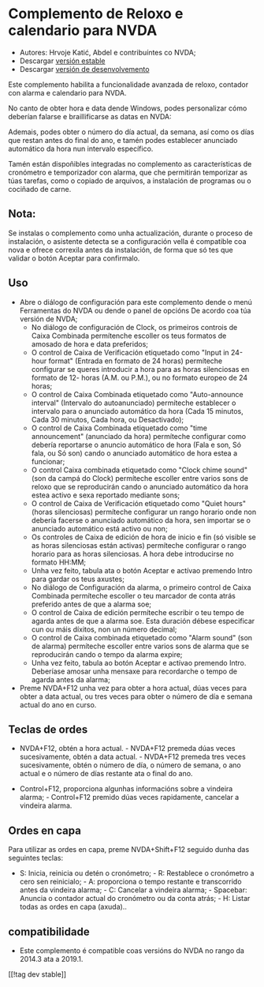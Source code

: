 # Complemento de Reloxo e calendario para NVDA #

* Autores: Hrvoje Katić, Abdel e contribuíntes co NVDA;
* Descargar [versión estable][1]
* Descargar [versión de desenvolvemento][2]


Este complemento habilita a funcionalidade avanzada de reloxo, contador con
alarma e calendario para NVDA.

No canto de obter hora e data dende Windows, podes personalizar cómo
deberían falarse e braillificarse as datas en NVDA:

Ademais, podes obter o número do día actual, da semana, así como os días que
restan antes do final do ano, e tamén podes establecer anunciado automático
da hora nun intervalo específico.

Tamén están dispoñibles integradas no complemento as características de
cronómetro e temporizador con alarma, que che permitirán temporizar as túas
tarefas, como o copiado de arquivos, a instalación de programas ou o
cociñado de carne.

## Nota:

Se instalas o complemento como unha actualización, durante o proceso de
instalación, o asistente detecta se a configuración vella é compatible coa
nova e ofrece correxila antes da instalación, de forma que só tes que
validar o botón Aceptar para confirmalo.

## Uso

*	Abre o diálogo de configuración para este complemento dende o menú Ferramentas do NVDA ou dende o panel de opcións De acordo coa túa versión de NVDA;
	*	No diálogo de configuración de Clock, os primeiros controis de Caixa Combinada permítenche escoller os teus formatos de amosado de hora e data preferidos;
	*	O control  de Caixa de Verificación etiquetado como "Input in 24-hour format" (Entrada en formato de 24 horas) permíteche configurar se queres introducir a hora para as horas silenciosas en formato de 12- horas (A.M. ou P.M.), ou no formato europeo de 24 horas;
	*	O control de Caixa Combinada etiquetado como "Auto-announce interval" (Intervalo do autoanunciado) permíteche establecer o intervalo para o anunciado automático da hora (Cada 15 minutos, Cada 30 minutos, Cada hora, ou Desactivado);
	*	O control de Caixa Combinada etiquetado como "time announcement" (anunciado da hora) permíteche configurar como debería reportarse o anuncio automático de hora (Fala e son, Só fala, ou Só son) cando o anunciado automático de hora estea a funcionar;
	*	O control Caixa combinada  etiquetado como "Clock chime sound" (son da campá do Clock) permíteche escoller entre varios sons de reloxo que se reproducirán cando o anunciado automático da hora estea activo e sexa reportado mediante sons;
	*	O control de Caixa de Verificación etiquetado como "Quiet hours" (horas silenciosas) permíteche configurar un rango horario onde non debería facerse o anunciado automático da hora, sen importar se o anunciado automático está activo ou non;
	*	Os controles de Caixa de edición de hora de inicio e fin (só visible se as horas silenciosas están activas) permíteche configurar o rango horario para as horas silenciosas. A hora debe introducirse no formato HH:MM;
	*	Unha vez feito, tabula ata o botón Aceptar e actívao premendo Intro para gardar os teus axustes;
	*	No diálogo de Configuración da alarma, o primeiro control de Caixa Combinada permíteche escoller o teu marcador de conta atrás preferido antes de que a alarma soe;
	*	O control de Caixa de edición permíteche escribir o teu tempo de agarda antes de que a alarma soe. Esta duración débese especificar cun ou máis díxitos, non un número decimal;
	*	O control de Caixa combinada etiquetado como "Alarm sound" (son de alarma) permíteche escoller entre varios sons de alarma que se reproducirán cando o tempo da alarma expire;
	*	Unha vez feito, tabula ao botón Aceptar e actívao premendo Intro. Deberíase amosar unha mensaxe para recordarche o tempo de agarda antes da alarma;
*	Preme NVDA+F12 unha vez para obter a hora actual, dúas veces para obter a data actual, ou tres veces para obter o número de día e semana actual do ano en curso.

## Teclas de ordes

- NVDA+F12, obtén a hora actual.  - NVDA+F12 premeda dúas veces
sucesivamente,  obtén a data actual.  - NVDA+F12 premeda tres veces
sucesivamente, obtén o número de día, o número de semana, o ano actual e o
número de días restante ata o final do ano.

- Control+F12, proporciona algunhas informacións sobre a vindeira alarma; -
Control+F12 premido dúas veces rapidamente, cancelar a vindeira alarma.

## Ordes en capa

Para utilizar as ordes en capa, preme NVDA+Shift+F12 seguido dunha das
seguintes teclas:

- S: Inicia, reinicia ou detén o cronómetro; - R: Restablece o cronómetro a
cero sen reinicialo; - A: proporciona o tempo restante e transcorrido antes
da vindeira alarma; - C: Cancelar a vindeira alarma; - Spacebar: Anuncia o
contador actual do cronómetro ou da conta atrás; - H: Listar todas as ordes
en capa (axuda)..

## compatibilidade

- Este complemento é compatible coas versións do NVDA no rango da 2014.3 ata
a 2019.1.

[[!tag dev stable]]

[1]: https://addons.nvda-project.org/files/get.php?file=cac

[2]: https://addons.nvda-project.org/files/get.php?file=cac-dev

